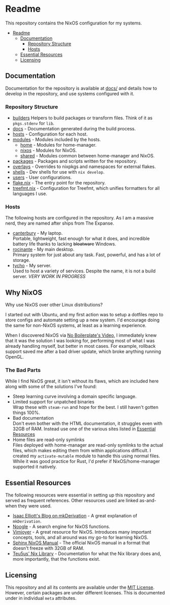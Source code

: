 # Readme

This repository contains the NixOS configuration for my systems.

- [Readme](#readme)
  - [Documentation](#documentation)
    - [Repository Structure](#repository-structure)
    - [Hosts](#hosts)
  - [Essential Resources](#essential-resources)
  - [Licensing](#licensing)

## Documentation

Documentation for the repository is available at [docs/](docs/readme.md) and
details how to develop in the repository, and use systems configured with it.

### Repository Structure

- [builders](builders/) Helpers to build packages or transform files. Think of
  it as `pkgs.stdenv` for `lib`.
- [docs](docs/readme.md) - Documentation generated during the build process.
- [hosts](hosts/) - Configuration for each host.
- [modules](modules/) - Modules included by the hosts.
  - [home](modules/home/) - Modules for home-manager.
  - [nixos](modules/nixos/) - Modules for NixOS.
  - [shared](modules/shared/) - Modules common between home-manager and NixOS.
- [packages](packages/) - Packages and scripts written for the repository.
- [overlays](overlays/) - Overrides to nixpkgs and namespaces for external
  flakes.
- [shells](shells/) - Dev shells for use with `nix develop`.
- [users](users/) - User configurations.
- [flake.nix](flake.nix) - The entry point for the repository.
- [treefmt.nix](treefmt.nix) - Configuration for Treefmt, which unifies
  formatters for all languages I use.

### Hosts

The following hosts are configured in the repository. As I am a massive nerd,
they are named after ships from The Expanse.

- [canterbury](hosts/canterbury/configuration.nix) - My laptop.<br> Portable,
  lightweight, fast enough for what it does, and incredible battery life thanks
  to lacking ~~bloatware~~ Windows.
- [rocinante](hosts/rocinante/configuration.nix) - My main desktop.<br> Primary
  system for just about any task. Fast, powerful, and has a lot of storage.
- [tycho](hosts/tycho/configuration.nix) - My server.<br> Used to host a variety
  of services. Despite the name, it is not a build server. _VERY WORK IN
  PROGRESS_

## Why NixOS

Why use NixOS over other Linux distributions?

I started out with Ubuntu, and my first action was to setup a dotfiles repo to
store configs and automate setting up a new system. I'd encourage doing the same
for non-NixOS systems, at least as a learning experience.

When I discovered NixOS via
[No Boilerplate's Video](https://youtu.be/CwfKlX3rA6E), I immediately knew that
it was the solution I was looking for, performing most of what I was already
handling myself, but better in most cases. For example, rollback support saved
me after a bad driver update, which broke anything running OpenGL.

### The Bad Parts

While I find NixOS great, it isn't without its flaws, which are included here
along with some of the solutions I've found:

- Steep learning curve involving a domain specific language.
- Limited support for unpatched binaries<br>Wrap these with `steam-run` and hope
  for the best. I still haven't gotten things 100%.
- Bad documentation<br>Don't even bother with the HTML documentation, it
  struggles even with 32GB of RAM. Instead use one of the various sites listed
  in [Essential Resources](#essential-resources)
- Home files are read-only symlinks<br>Files deployed with home-manager are
  read-only symlinks to the actual files, which makes editing them from within
  applications difficult. I created my `activate-mutable` module to handle this
  using normal files. While it was good practice for Rust, I'd prefer if
  NixOS/home-manager supported it natively.

## Essential Resources

The following resources were essential in setting up this repository and served
as frequent references. Other resources used are linked as-and-when they were
used.

- [Isaac Elliott's Blog on mkDerivation](https://blog.ielliott.io/nix-docs/mkDerivation.html) -
  A great explanation of `mkDerivation`.
- [Noogle](https://noogle.dev/) - A search engine for NixOS functions.
- [Vimjoyer](https://www.youtube.com/@vimjoyer) - A great resource for NixOS.
  Introduces many important concepts, tools, and all around was my go-to for
  learning NixOS.
- [Sphinx NixOS Manual](https://nlewo.github.io/nixos-manual-sphinx/development/option-types.xml.html) -
  The official NixOS manual in a format that doesn't freeze with 32GB of RAM.
- [Teu5us' Nix Library](https://teu5us.github.io/nix-lib.html) - Documentation
  for what the Nix library does and, more importantly, that the functions exist.

## Licensing

This repository and all its contents are available under the
[MIT License](./license.txt). However, certain packages are under different
licenses. This is documented under in individual `meta` attributes.
